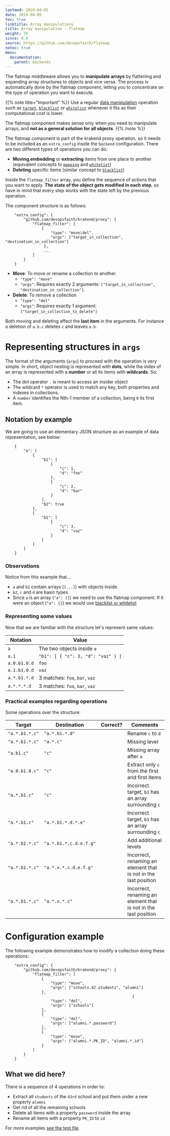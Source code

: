 ```yaml
---
lastmod: 2019-04-05
date: 2019-04-05
toc: true
linktitle: Array manipulations
title: Array manipulation - flatmap
weight: 70
since: 0.9
source: https://github.com/devopsfaith/flatmap
notoc: true
menu:
  documentation:
    parent: backends
---
```

The flatmap middleware allows you to **manipulate arrays** by flattening and expanding array structures to objects and vice versa. The process is automatically done by the flatmap component, letting you to concentrate on the type of operation you want to execute.

{{% note title="Important" %}}
Use a regular [data manipulation](/docs/backends/data-manipulation/) operation such as [`target`](/docs/backends/data-manipulation/#target), [`blacklist`](/docs/backends/data-manipulation/#blacklist) or [`whitelist`](/docs/backends/data-manipulation/#whitelist) whenever it fits as their computational cost is lower.

The flatmap component makes sense only when you need to manipulate arrays, and **not as a general solution for all objects**.
{{% /note %}}

The flatmap component is part of the krakend proxy operation, so it needs to be included as an `extra_config` inside the `backend` configuration. There are two different types of operations you can do:

- **Moving**,**embedding** or **extracting** items from one place to another (equivalent concepts to [`mapping`](/docs/backends/data-manipulation/#mapping) and [`whitelist`](/docs/backends/data-manipulation/#whitelist))
- **Deleting** specific items (similar concept to [`blacklist`](/docs/backends/data-manipulation/#blacklist))

Inside the `flatmap_filter` array, you define the sequence of actions that you want to apply. **The state of the object gets modified in each step**, so have in mind that every step works with the state left by the previous operation.

The component structure is as follows:

        "extra_config": {
            "github.com/devopsfaith/krakend/proxy": {
                "flatmap_filter": [
                    {
                        "type": "move|del",
                        "args": ["target_in_collection", "destination_in_collection"]
                     },
                     ...
                ]
            }
        }

- **Move**: To move or rename a collection to another.
    - `"type": "move"`
    - `"args"`: Requires exactly 2 arguments: `["target_in_collection", "destination_in_collection"]`.
- **Delete**: To remove a collection
    - `"type": "del"`
    - `"args"`: Requires exactly 1 argument: `["target_in_collection_to_delete"]`

Both moving and deleting affect the **last item** in the arguments. For instance a deletion of `a.b.c` deletes `c` and leaves `a.b`.

# Representing structures in `args`
The format of the arguments (`args`) to proceed with the operation is very simple. In short, object nesting is represented with **dots**, while the index of an array is represented with a **number** or all its items with **wildcards**. So:

- The dot operator `.` is meant to access an insider object
- The wildcard `*` operator is used to match any key, both properties and indexes in collections.
- A `number` identifies the Nth-1 member of a collection, being `0` its first item.

## Notation by example
We are going to use an elementary JSON structure as an example of data representation, see below:

		{
			"a": [
				{
					"b1": [
						{
							"c": 1,
							"d": "foo"
						},
						{
							"c": 2,
							"d": "bar"
						}
					],
					"b2": true
				},
				{
					"b1": [
						{
							"c": 3,
							"d": "vaz"
						}
					]
				}
			]
		}


### Observations

Notice from this example that...

- `a` and `b1` contain arrays (`[...]`) with objects inside.
- `b2`, `c` and `d` are basic types
- Since `a` is an array (`"a": []`) we need to use the flatmap component. If it were an object (`"a": {}`) we would use [blacklist or whitelist](/docs/backends/data-manipulation/)

### Representing some values
Now that we are familiar with the structure let's represent same values:

| Notation              | Value   |
| ---------------------- | ------ |
| `a`           | The two objects inside `a` |
| `a.1`           | `"b1": [ { "c": 3, "d": "vaz" } ]` |
| `a.0.b1.0.d`           | `foo`  |
| `a.1.b1.0.d`           | `vaz`  |
| `a.*.b1.*.d`           | 3 matches: `foo`, `bar`, `vaz`  |
| `a.*.*.*.d`           | 3 matches: `foo`, `bar`, `vaz`  |

### Practical examples regarding operations
Some operations over the structure:

| Target        | Destination         | Correct?                              | Comments |
| ------------- | ------------------- | ------------------------------------- | ------- |
| `"a.*.b1.*.c"` | `"a.*.b1.*.d"`         |  <i class="fa fa-check"></i>        | Rename `c` to `d` |
| `"a.*.b1.*.c"` | `"a.*.c"`             |  <i class="fa fa-times-circle"></i> | Missing level |
| `"a.b1.c"`     | `"c"`                 |  <i class="fa fa-times-circle"></i> | Missing array after `a` |
| `"a.0.b1.0.c"` | `"c"`                 |  <i class="fa fa-check"></i>        | Extract only `c` from the first and first items |
| `"a.*.b1.c"`   | `"c"`                 |  <i class="fa fa-times-circle"></i> | Incorrect target, `b1` has an array surrounding `c`   |
| `"a.*.b1.c"`   | `"a.*.b1.*.d.*.e"`     |  <i class="fa fa-times-circle"></i> | Incorrect target, `b1` has an array surrounding `c` |
| `"a.*.b1.*.c"` | `"a.*.b1.*.c.d.e.f.g"` |  <i class="fa fa-check"></i>        | Add additional levels |
| `"a.*.b1.*.c"` | `"a.*.x.*.c.d.e.f.g"` |  <i class="fa fa-times-circle"></i> |  Incorrect, renaming an element that is not in the last position|
| `"a.*.b1.*.c"` | `"a.*.x.*.c"`         |  <i class="fa fa-times-circle"></i> |  Incorrect, renaming an element that is not in the last position|


# Configuration example
The following example demonstrates how to modify a collection doing these operations:

		"extra_config": {
			"github.com/devopsfaith/krakend/proxy": {
				"flatmap_filter": [
					{
						"type": "move",
						"args": ["schools.42.students", "alumni"]
					},
															{
						"type": "del",
						"args": ["schools"]
					},
					{
						"type": "del",
						"args": ["alumni.*.password"]
					},
					{
						"type": "move",
						"args": ["alumni.*.PK_ID", "alumni.*.id"]
					}
				]
			}
		}

## What we did here?
There is a sequence of 4 operations in order to:

- Extract all `students` of the `43rd` school and put them under a new property `alumni`
- Get rid of all the remaining schools
- Delete all items with a property `password` inside the array
- Rename all items with a property `PK_ID` to `id`

For more examples [see the test file](https://github.com/devopsfaith/flatmap/blob/master/tree/tree_example_test.go).